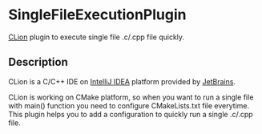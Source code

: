 # SingleFileExecutionPlugin
[CLion](https://www.jetbrains.com/clion/) plugin to execute single file .c/.cpp file quickly.

## Description
CLion is a C/C++ IDE on [IntelliJ IDEA](https://www.jetbrains.com/idea/) platform provided by [JetBrains](https://www.jetbrains.com/).

CLion is working on CMake platform, so when you want to run a single file with main() function you need to configure CMakeLists.txt file everytime.
This plugin helps you to add a configuration to quickly run a single .c/.cpp file.








